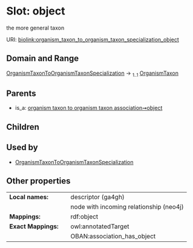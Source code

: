 
# Slot: object


the more general taxon

URI: [biolink:organism_taxon_to_organism_taxon_specialization_object](https://w3id.org/biolink/organism_taxon_to_organism_taxon_specialization_object)


## Domain and Range

[OrganismTaxonToOrganismTaxonSpecialization](OrganismTaxonToOrganismTaxonSpecialization.md) &#8594;  <sub>1..1</sub> [OrganismTaxon](OrganismTaxon.md)

## Parents

 *  is_a: [organism taxon to organism taxon association➞object](organism_taxon_to_organism_taxon_association_object.md)

## Children


## Used by

 * [OrganismTaxonToOrganismTaxonSpecialization](OrganismTaxonToOrganismTaxonSpecialization.md)

## Other properties

|  |  |  |
| --- | --- | --- |
| **Local names:** | | descriptor (ga4gh) |
|  | | node with incoming relationship (neo4j) |
| **Mappings:** | | rdf:object |
| **Exact Mappings:** | | owl:annotatedTarget |
|  | | OBAN:association_has_object |

